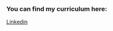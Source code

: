 <html>
 <head>
  <title>
  </title>
 </head>
 <body>
  <h3>You can find my curriculum here:</h3>
  <a href="https://www.linkedin.com/in/kalisia/">Linkedin</a>
 </body>
</html>

